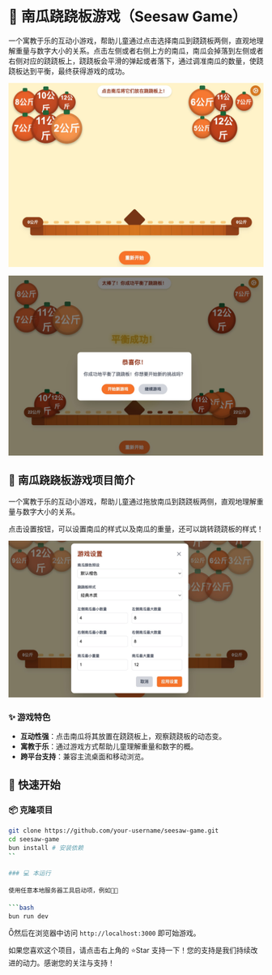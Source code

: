 # 🎃 南瓜跷跷板游戏（Seesaw Game）
一个寓教于乐的互动小游戏，帮助儿童通过点击选择南瓜到跷跷板两侧，直观地理解重量与数字大小的关系。点击左侧或者右侧上方的南瓜，南瓜会掉落到左侧或者右侧对应的跷跷板上，跷跷板会平滑的弹起或者落下，通过调准南瓜的数量，使跷跷板达到平衡，最终获得游戏的成功。

![游戏截图](./screenshot.jpg)

![游戏成功截图](./screenshot2.jpg)

## 📌 南瓜跷跷板游戏项目简介

一个寓教于乐的互动小游戏，帮助儿童通过拖放南瓜到跷跷板两侧，直观地理解重量与数字大小的关系。

点击设置按钮，可以设置南瓜的样式以及南瓜的重量，还可以跳转跷跷板的样式！

![游戏成功截图](./screenshot3.jpg)

### ✨ 游戏特色
 - **互动性强**：点击南瓜将其放置在跷跷板上，观察跷跷板的动态变。
 - **寓教于乐**：通过游戏方式帮助儿童理解重量和数字的概。
 - **跨平台支持**：兼容主流桌面和移动浏览。

## 🚀 快速开始

### 📦 克隆项目

```bash
git clone https://github.com/your-username/seesaw-game.git
cd seesaw-game
bun install # 安装依赖
``

### 💻 本运行

使用任意本地服务器工具启动项，例如

```bash
bun run dev 
```

然后在浏览器中访问 `http://localhost:3000` 即可始游戏。


如果您喜欢这个项目，请点击右上角的 ⭐️Star 支持一下！您的支持是我们持续改进的动力。感谢您的关注与支持！